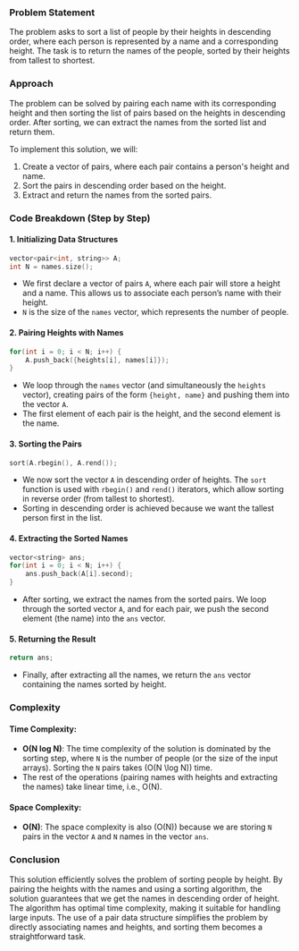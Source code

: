 ### Problem Statement

The problem asks to sort a list of people by their heights in descending order, where each person is represented by a name and a corresponding height. The task is to return the names of the people, sorted by their heights from tallest to shortest.

### Approach

The problem can be solved by pairing each name with its corresponding height and then sorting the list of pairs based on the heights in descending order. After sorting, we can extract the names from the sorted list and return them.

To implement this solution, we will:
1. Create a vector of pairs, where each pair contains a person's height and name.
2. Sort the pairs in descending order based on the height.
3. Extract and return the names from the sorted pairs.

### Code Breakdown (Step by Step)

#### 1. Initializing Data Structures

```cpp
vector<pair<int, string>> A;
int N = names.size();
```
- We first declare a vector of pairs `A`, where each pair will store a height and a name. This allows us to associate each person’s name with their height.
- `N` is the size of the `names` vector, which represents the number of people.

#### 2. Pairing Heights with Names

```cpp
for(int i = 0; i < N; i++) {
    A.push_back({heights[i], names[i]});
}
```
- We loop through the `names` vector (and simultaneously the `heights` vector), creating pairs of the form `{height, name}` and pushing them into the vector `A`.
- The first element of each pair is the height, and the second element is the name.

#### 3. Sorting the Pairs

```cpp
sort(A.rbegin(), A.rend());
```
- We now sort the vector `A` in descending order of heights. The `sort` function is used with `rbegin()` and `rend()` iterators, which allow sorting in reverse order (from tallest to shortest).
- Sorting in descending order is achieved because we want the tallest person first in the list.

#### 4. Extracting the Sorted Names

```cpp
vector<string> ans;
for(int i = 0; i < N; i++) {
    ans.push_back(A[i].second);
}
```
- After sorting, we extract the names from the sorted pairs. We loop through the sorted vector `A`, and for each pair, we push the second element (the name) into the `ans` vector.

#### 5. Returning the Result

```cpp
return ans;
```
- Finally, after extracting all the names, we return the `ans` vector containing the names sorted by height.

### Complexity

#### Time Complexity:
- **O(N log N)**: The time complexity of the solution is dominated by the sorting step, where `N` is the number of people (or the size of the input arrays). Sorting the `N` pairs takes \(O(N \log N)\) time.
- The rest of the operations (pairing names with heights and extracting the names) take linear time, i.e., O(N).

#### Space Complexity:
- **O(N)**: The space complexity is also \(O(N)\) because we are storing `N` pairs in the vector `A` and `N` names in the vector `ans`.

### Conclusion

This solution efficiently solves the problem of sorting people by height. By pairing the heights with the names and using a sorting algorithm, the solution guarantees that we get the names in descending order of height. The algorithm has optimal time complexity, making it suitable for handling large inputs. The use of a pair data structure simplifies the problem by directly associating names and heights, and sorting them becomes a straightforward task.